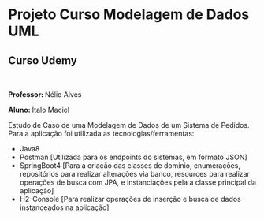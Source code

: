 # Projeto Curso Modelagem de Dados UML

<h2> Curso Udemy </h2>
<br>

<p> <b> Professor: </b> Nélio Alves </p>
<p> <b> Aluno: </b> Ítalo Maciel </p>

<p> Estudo de Caso de uma Modelagem de Dados de um Sistema de Pedidos. Para a aplicação foi utilizada as tecnologias/ferramentas:
<ul> 
  <li> Java8 </li>
  <li> Postman [Utilizada para os endpoints do sistemas, em formato JSON] </li>
  <li> SpringBoot4 [Para a criação das classes de domínio, enumerações, repositórios para realizar alterações via banco, resources para realizar operações de busca com JPA, e instanciações pela a classe principal da aplicação] </li>
  <li> H2-Console [Para realizar operações de inserção e busca de dados instanceados na aplicação] </li>
</ul>
</p>
